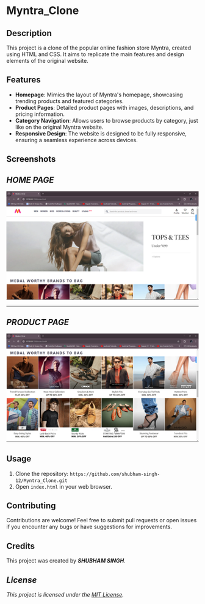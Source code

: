 # Myntra_Clone

## Description
This project is a clone of the popular online fashion store Myntra, created using HTML and CSS. It aims to replicate the main features and design elements of the original website.

## Features
- **Homepage**: Mimics the layout of Myntra's homepage, showcasing trending products and featured categories.
- **Product Pages**: Detailed product pages with images, descriptions, and pricing information.
- **Category Navigation**: Allows users to browse products by category, just like on the original Myntra website.
- **Responsive Design**: The website is designed to be fully responsive, ensuring a seamless experience across devices.

## Screenshots
<h2><i> HOME PAGE </i></h2>

![Homepage](./Homepage.png)

<hr />

<h2> <i>PRODUCT PAGE </i></h2>

![Product Page](./Brands%20Category.png)

## Usage
1. Clone the repository: `https://github.com/shubham-singh-12/Myntra_Clone.git`
2. Open `index.html` in your web browser.

## Contributing
Contributions are welcome! Feel free to submit pull requests or open issues if you encounter any bugs or have suggestions for improvements.

## Credits
This project was created by <b><i>SHUBHAM SINGH<i></b>.

## License
This project is licensed under the [MIT License](LICENSE).
